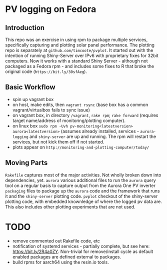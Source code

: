 # PV logging on Fedora

## Introduction

This repo was an exercise in using rpm to package multiple services, specifically capturing and plotting solar panel performance. The plotting repo is separately
at `github.com/timcoote/pvplot`. It started out with the intention of running Shiny-Server over IPv6 with proprietary fixes for 32bit computers. Now it works with
a standard Shiny Server - although not packaged as a Fedora rpm - and includes some fixes to R that broke the original code (`https://bit.ly/30sfAeg`).

## Basic Workflow

- spin up vagrant box
- on host, make edits, then `vagrant rsync` (base box has a common vagrant/virtualbox fails to sync issue)
- on vagrant box, in directory `/vagrant`, `rake rpm`; `rake forward` (requires target name/address of monitoring/plotting computer).
- on linux box `sudo rpm -Uvh pv-monitoring<latestversion> aurora<latestversion>` (assumes already installed, services - `aurora-logging` and `shiny-server` are up and running. The rpm will restart the services, but not kick them off if not started.
- plots appear on `http://monitoring-and-plotting-computer/today/`

## Moving Parts
`Rakefile` captures most of the major activities. Not wholly broken down into dependencies, yet.
`aurora` various additional files to run the `aurora` query tool on a regular basis to capture output from the Aurora One PV inverter
`packaging` files to package up the `aurora` code and the framework that runs it and the `shiny-server` plotting code.
`pvplot` checkout of the shiny-server plotting code, with embedded knownledge of where the logged pv data are. This also includes other plotting experiments that are not used.

# TODO
- remove commented out Rakefile code, etc
- notification of systemd services - partially complete, but see here: https://bit.ly/2R4a0ZY. Non-trivial for remove/install cycle as default enabled packages are defined external to packages.
- build rpms for aarch64 using the resin.io tools.

